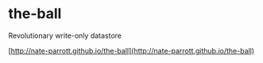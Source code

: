the-ball
========

Revolutionary write-only datastore

[http://nate-parrott.github.io/the-ball](http://nate-parrott.github.io/the-ball)
